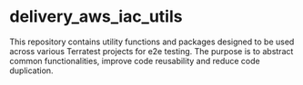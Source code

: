 # delivery_aws_iac_utils

This repository contains utility functions and packages designed to be used across various Terratest projects for e2e testing. The purpose is to abstract common functionalities, improve code reusability and reduce code duplication.
